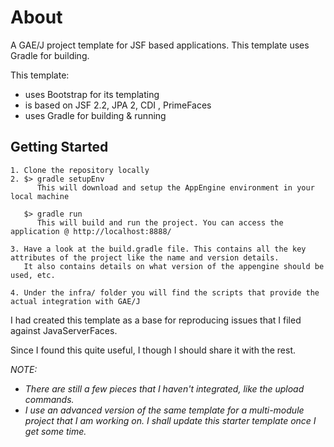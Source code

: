 About
=====

A GAE/J project template for JSF based applications. This template uses Gradle for building.

This template:

+ uses Bootstrap for its templating
+ is based on JSF 2.2, JPA 2, CDI , PrimeFaces
+ uses Gradle for building & running


Getting Started
---------------

    1. Clone the repository locally
    2. $> gradle setupEnv
          This will download and setup the AppEngine environment in your local machine

       $> gradle run
          This will build and run the project. You can access the application @ http://localhost:8888/

    3. Have a look at the build.gradle file. This contains all the key attributes of the project like the name and version details.
       It also contains details on what version of the appengine should be used, etc.

    4. Under the infra/ folder you will find the scripts that provide the actual integration with GAE/J


I had created this template as a base for reproducing issues that I filed against JavaServerFaces.

Since I found this quite useful, I though I should share it with the rest.

<i>
NOTE:

 + There are still a few pieces that I haven't integrated, like the upload commands.
 + I use an advanced version of the same template for a multi-module project that I am working on. I shall update this starter template once I get some time.

</i>
